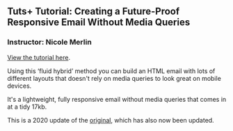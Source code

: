 ## Tuts+ Tutorial: Creating a Future-Proof Responsive Email Without Media Queries
### Instructor: Nicole Merlin

[View the tutorial here](https://webdesign.tutsplus.com/tutorials/creating-a-future-proof-responsive-email-without-media-queries--cms-23919).

Using this ‘fluid hybrid’ method you can build an HTML email with lots of different layouts that doesn't rely on media queries to look great on mobile devices. 

It's a lightweight, fully responsive email without media queries that comes in at a tidy 17kb. 

This is a 2020 update of the [original](https://github.com/tutsplus/creating-a-future-proof-responsive-email-without-media-queries), which has also now been updated.

